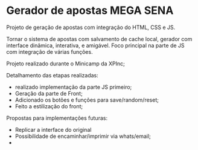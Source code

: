 <h1>Gerador de apostas MEGA SENA</h1>

<p>Projeto de geração de apostas com integração do HTML, CSS e JS.<br>

Tornar o sistema de apostas com salvamento de cache local, gerador com interface dinâmica, interativa, e amigável. Foco principal na parte de JS com integração de várias funções.<br></p>

Projeto realizado durante o Minicamp da XPInc;

Detalhamento das etapas realizadas:

<ul>
  <li>realizado implementação da parte JS primeiro;</li>
  <li>Geração da parte de Front;</li>
  <li>Adicionado os botões e funções para save/random/reset;</li>
  <li>Feito a estilização do front;</li>
</ul>

Propostas para implementações futuras:

<ul>
  <li>Replicar a interface do original</li>
  <li>Possibilidade de encaminhar/imprimir via whats/email;</li>
  <li></li>
</ul>
